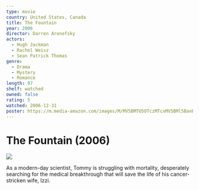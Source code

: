 ```yaml
---
type: movie
country: United States, Canada
title: The Fountain
year: 2006
director: Darren Aronofsky
actors:
  - Hugh Jackman
  - Rachel Weisz
  - Sean Patrick Thomas
genre:
  - Drama
  - Mystery
  - Romance
length: 97
shelf: watched
owned: false
rating: 5
watched: 2006-12-31
poster: https://m.media-amazon.com/images/M/MV5BMTU5OTczMTcxMV5BMl5BanBnXkFtZTcwNDg3MTEzMw@@._V1_SX300.jpg
---
```


# The Fountain (2006)

![](https://m.media-amazon.com/images/M/MV5BMTU5OTczMTcxMV5BMl5BanBnXkFtZTcwNDg3MTEzMw@@._V1_SX300.jpg)

As a modern-day scientist, Tommy is struggling with mortality, desperately searching for the medical breakthrough that will save the life of his cancer-stricken wife, Izzi.